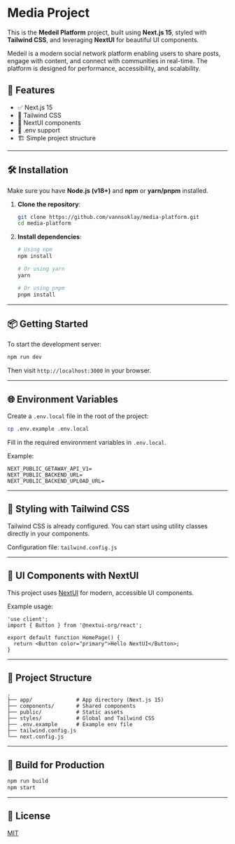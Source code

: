 # Media Project

This is the **Medeil Platform** project, built using **Next.js 15**, styled with **Tailwind CSS**, and leveraging **NextUI** for beautiful UI components.

Medeil is a modern social network platform enabling users to share posts, engage with content, and connect with communities in real-time. The platform is designed for performance, accessibility, and scalability.

## 🚀 Features

- ✅ Next.js 15
- 🎨 Tailwind CSS
- 🧩 NextUI components
- 🔐 .env support
- 🏗️ Simple project structure

---

## 🛠️ Installation

Make sure you have **Node.js (v18+)** and **npm** or **yarn/pnpm** installed.

1. **Clone the repository**:
   ```bash
   git clone https://github.com/vannsoklay/media-platform.git
   cd media-platform
   ```

2. **Install dependencies**:
   ```bash
   # Using npm
   npm install

   # Or using yarn
   yarn

   # Or using pnpm
   pnpm install
   ```

---

## 📦 Getting Started

To start the development server:

```bash
npm run dev
```

Then visit `http://localhost:3000` in your browser.

---

## 🌐 Environment Variables

Create a `.env.local` file in the root of the project:

```bash
cp .env.example .env.local
```

Fill in the required environment variables in `.env.local`.

Example:

```env
NEXT_PUBLIC_GETAWAY_API_V1=
NEXT_PUBLIC_BACKEND_URL=
NEXT_PUBLIC_BACKEND_UPLOAD_URL=
```

---

## 🎨 Styling with Tailwind CSS

Tailwind CSS is already configured. You can start using utility classes directly in your components.

Configuration file: `tailwind.config.js`

---

## 🧩 UI Components with NextUI

This project uses [NextUI](https://nextui.org/) for modern, accessible UI components.

Example usage:

```tsx
'use client';
import { Button } from '@nextui-org/react';

export default function HomePage() {
  return <Button color="primary">Hello NextUI</Button>;
}
```

---

## 📂 Project Structure

```
.
├── app/              # App directory (Next.js 15)
├── components/       # Shared components
├── public/           # Static assets
├── styles/           # Global and Tailwind CSS
├── .env.example      # Example env file
├── tailwind.config.js
└── next.config.js
```

---

## 🧪 Build for Production

```bash
npm run build
npm start
```

---

## 📄 License

[MIT](LICENSE)